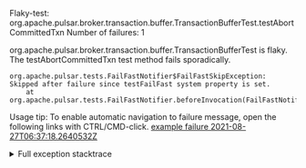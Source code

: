         
Flaky-test: org.apache.pulsar.broker.transaction.buffer.TransactionBufferTest.testAbortCommittedTxn
Number of failures: 1

org.apache.pulsar.broker.transaction.buffer.TransactionBufferTest is flaky. The testAbortCommittedTxn test method fails sporadically.

```
org.apache.pulsar.tests.FailFastNotifier$FailFastSkipException: Skipped after failure since testFailFast system property is set.
	at org.apache.pulsar.tests.FailFastNotifier.beforeInvocation(FailFastNotifier.java:88)

```

Usage tip: To enable automatic navigation to failure message, open the following links with CTRL/CMD-click.
[example failure 2021-08-27T06:37:18.2640532Z](https://github.com/apache/pulsar/runs/3440411059?check_suite_focus=true#step:9:159)


<details>
<summary>Full exception stacktrace</summary>
<code><pre>
org.apache.pulsar.tests.FailFastNotifier$FailFastSkipException: Skipped after failure since testFailFast system property is set.
	at org.apache.pulsar.tests.FailFastNotifier.beforeInvocation(FailFastNotifier.java:88)

</pre></code>
</details>

